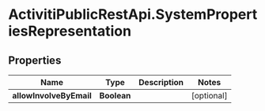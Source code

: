 # ActivitiPublicRestApi.SystemPropertiesRepresentation

## Properties
Name | Type | Description | Notes
------------ | ------------- | ------------- | -------------
**allowInvolveByEmail** | **Boolean** |  | [optional] 


